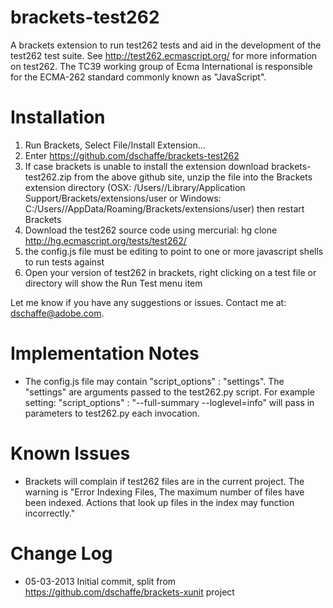 brackets-test262
===========

A brackets extension to run test262 tests and aid in the development of the test262 test suite.   See http://test262.ecmascript.org/ 
for more information on test262.   The TC39 working group of Ecma International is responsible for the ECMA-262 standard commonly known
as "JavaScript". 

Installation
===========

1. Run Brackets, Select File/Install Extension...
2. Enter https://github.com/dschaffe/brackets-test262
3. If case brackets is unable to install the extension download brackets-test262.zip from the above github site, unzip the file into
   the Brackets extension directory (OSX: /Users/<username>/Library/Application Support/Brackets/extensions/user or
   Windows: C:/Users/<username>/AppData/Roaming/Brackets/extensions/user) then restart Brackets
4. Download the test262 source code using mercurial: hg clone http://hg.ecmascript.org/tests/test262/
5. the config.js file must be editing to point to one or more javascript shells to run tests against 
6. Open your version of test262 in brackets, right clicking on a test file or directory will show the Run Test menu item

Let me know if you have any suggestions or issues.  Contact me at: dschaffe@adobe.com.

Implementation Notes
====================
- The config.js file may contain "script_options" : "settings".  The "settings" are arguments passed to the test262.py
script.  For example setting: "script_options" : "--full-summary --loglevel=info" will pass in parameters to test262.py
each invocation.

Known Issues
============
- Brackets will complain if test262 files are in the current project.  The warning is "Error Indexing Files, The maximum
number of files have been indexed. Actions that look up files in the index may function incorrectly."

Change Log
=========

* 05-03-2013 Initial commit, split from https://github.com/dschaffe/brackets-xunit project
